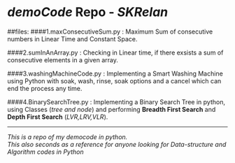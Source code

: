 # _demoCode_ Repo - _SKRelan_ 

##files:
####1.maxConsecutiveSum.py : 
Maximum Sum of consecutive numbers in Linear Time and Constant Space. 

####2.sumInAnArray.py :
Checking in Linear time, if there exsists a sum of consecutive elements in a given array.

####3.washingMachineCode.py :
Implementing a Smart Washing Machine using Python with soak, wash, rinse, soak options and a cancel which can end the process any time.

####4.BinarySearchTree.py :
Implementing a Binary Search Tree in python, using Classes (_tree and node_) and performing **Breadth First Search** and **Depth First Search** (_LVR,LRV,VLR_).

---
_This is a repo of my democode in python._  
_This also seconds as a reference for anyone looking for Data-structure and Algorithm codes in Python_
